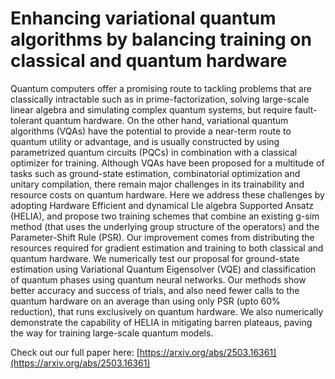 # Enhancing variational quantum algorithms by balancing training on classical and quantum hardware

Quantum computers offer a promising route to tackling problems that are classically intractable such as in prime-factorization, solving large-scale linear algebra and simulating complex quantum systems, but require fault-tolerant quantum hardware. On the other hand, variational quantum algorithms (VQAs) have the potential to provide a near-term route to quantum utility or advantage, and is usually constructed by using parametrized quantum circuits (PQCs) in combination with a classical optimizer for training. Although VQAs have been proposed for a multitude of tasks such as ground-state estimation, combinatorial optimization and unitary compilation, there remain major challenges in its trainability and resource costs on quantum hardware. Here we address these challenges by adopting Hardware Efficient and dynamical LIe algebra Supported Ansatz (HELIA), and propose two training schemes that combine an existing g-sim method (that uses the underlying group structure of the operators) and the Parameter-Shift Rule (PSR). Our improvement comes from distributing the resources required for gradient estimation and training to both classical and quantum hardware. We numerically test our proposal for ground-state estimation using Variational Quantum Eigensolver (VQE) and classification of quantum phases using quantum neural networks. Our methods show better accuracy and success of trials, and also need fewer calls to the quantum hardware on an average than using only PSR (upto 60% reduction), that runs exclusively on quantum hardware. We also numerically demonstrate the capability of HELIA in mitigating barren plateaus, paving the way for training large-scale quantum models.


Check out our full paper here: [https://arxiv.org/abs/2503.16361](https://arxiv.org/abs/2503.16361)
